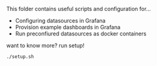 This folder contains useful scripts and configuration for...

* Configuring datasources in Grafana
* Provision example dashboards in Grafana
* Run preconfiured datasources as docker containers

want to know more? run setup!

```bash
./setup.sh
```
